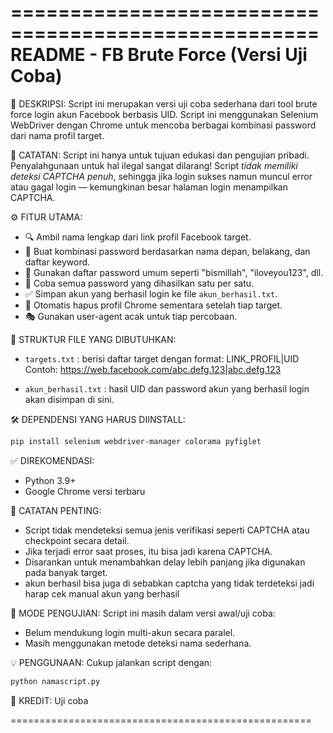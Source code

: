 
====================================================
README - FB Brute Force (Versi Uji Coba)
====================================================

📌 DESKRIPSI:
Script ini merupakan versi uji coba sederhana dari tool brute force login akun Facebook berbasis UID.
Script ini menggunakan Selenium WebDriver dengan Chrome untuk mencoba berbagai kombinasi password dari nama profil target.

🚨 CATATAN:
Script ini hanya untuk tujuan edukasi dan pengujian pribadi. Penyalahgunaan untuk hal ilegal sangat dilarang!
Script *tidak memiliki deteksi CAPTCHA penuh*, sehingga jika login sukses namun muncul error atau gagal login — kemungkinan besar halaman login menampilkan CAPTCHA.

⚙️ FITUR UTAMA:
- 🔍 Ambil nama lengkap dari link profil Facebook target.
- 🔐 Buat kombinasi password berdasarkan nama depan, belakang, dan daftar keyword.
- 🧠 Gunakan daftar password umum seperti "bismillah", "iloveyou123", dll.
- 🧪 Coba semua password yang dihasilkan satu per satu.
- ✅ Simpan akun yang berhasil login ke file `akun_berhasil.txt`.
- 🧹 Otomatis hapus profil Chrome sementara setelah tiap target.
- 🎭 Gunakan user-agent acak untuk tiap percobaan.

📁 STRUKTUR FILE YANG DIBUTUHKAN:
- `targets.txt` : berisi daftar target dengan format: LINK_PROFIL|UID
Contoh:
https://web.facebook.com/abc.defg.123|abc.defg.123

- `akun_berhasil.txt` : hasil UID dan password akun yang berhasil login akan disimpan di sini.

🛠️ DEPENDENSI YANG HARUS DIINSTALL:

```bash
pip install selenium webdriver-manager colorama pyfiglet
```

✅ DIREKOMENDASI:
- Python 3.9+
- Google Chrome versi terbaru

🚫 CATATAN PENTING:
- Script tidak mendeteksi semua jenis verifikasi seperti CAPTCHA atau checkpoint secara detail.
- Jika terjadi error saat proses, itu bisa jadi karena CAPTCHA.
- Disarankan untuk menambahkan delay lebih panjang jika digunakan pada banyak target.
- akun berhasil bisa juga di sebabkan captcha yang tidak terdeteksi jadi harap cek manual akun yang berhasil

🧪 MODE PENGUJIAN:
Script ini masih dalam versi awal/uji coba:
- Belum mendukung login multi-akun secara paralel.
- Masih menggunakan metode deteksi nama sederhana.

💡 PENGGUNAAN:
Cukup jalankan script dengan:

```bash
python namascript.py
```

📌 KREDIT:
Uji coba

====================================================

